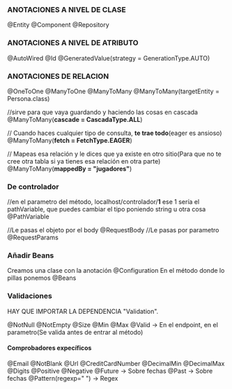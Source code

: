 ### ANOTACIONES A NIVEL DE CLASE
@Entity
@Component
@Repository

### ANOTACIONES A NIVEL DE ATRIBUTO
@AutoWired
@Id
@GeneratedValue(strategy = GenerationType.AUTO)

### ANOTACIONES DE RELACION
@OneToOne
@ManyToOne
@ManyToMany
@ManyToMany(targetEntity = Persona.class)

//sirve para que vaya guardando y haciendo las cosas en cascada
@ManyToMany(**cascade = CascadaType.ALL**) 

// Cuando haces cualquier tipo de consulta, **te trae todo**(eager es ansioso)
@ManyToMany(**fetch = FetchType.EAGER**) 

// Mapeas esa relación y le dices que ya existe en otro sitio(Para que no te cree otra tabla si ya tienes esa relación en otra parte)
@ManyToMany(**mappedBy = "jugadores"**) 
### De controlador
//en el parametro del método, localhost/controlador/**1** ese 1 sería el pathVariable, que puedes cambiar el tipo poniendo string u otra cosa
@PathVariable 

//Le pasas el objeto por el body
@RequestBody
//Le pasas por parametro
@RequestParams

### Añadir Beans
Creamos una clase con la anotación
@Configuration
En el método donde lo pillas ponemos @Beans

### Validaciones
HAY QUE IMPORTAR LA DEPENDENCIA "Validation".

@NotNull
@NotEmpty
@Size
@Min
@Max
@Valid -> En el endpoint, en el parametro(Se valida antes de entrar al método)
#### Comprobadores expecíficos
@Email
@NotBlank
@Url
@CreditCardNumber
@DecimalMin
@DecimalMax
@Digits
@Positive
@Negative
@Future -> Sobre fechas
@Past -> Sobre fechas
@Pattern(regexp=" ") -> Regex

